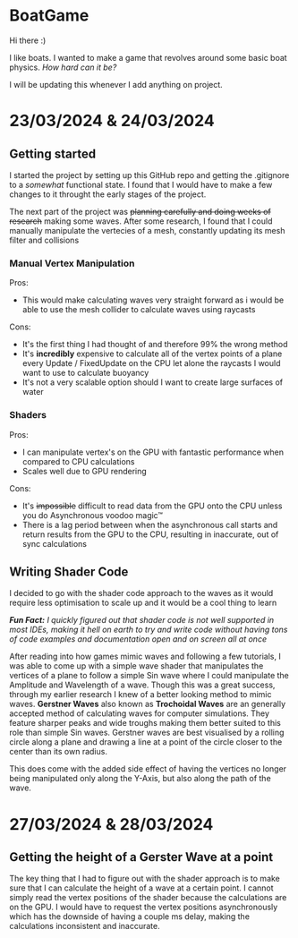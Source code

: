 # BoatGame

Hi there :)

I like boats. I wanted to make a game that revolves around some basic boat physics. *How hard can it be?*

I will be updating this whenever I add anything on project.

# 23/03/2024 & 24/03/2024
## Getting started

I started the project by setting up this GitHub repo and getting the .gitignore to a *somewhat* functional state. I found that I would have to make a few changes to it throught the early stages of the project.

The next part of the project was ~~planning carefully and doing weeks of research~~ making some waves.
After some research, I found that I could manually manipulate the vertecies of a mesh, constantly updating its mesh filter and collisions

### Manual Vertex Manipulation
	
Pros:
- This would make calculating waves very straight forward as i would be able to use the mesh collider to calculate waves using raycasts

Cons:
- It's the first thing I had thought of and therefore 99% the wrong method
- It's **incredibly** expensive to calculate all of the vertex points of a plane every Update / FixedUpdate on the CPU let alone the raycasts I would want to use to calculate buoyancy
- It's not a very scalable option should I want to create large surfaces of water

### Shaders

Pros:
- I can manipulate vertex's on the GPU with fantastic performance when compared to CPU calculations
- Scales well due to GPU rendering

Cons:
- It's ~~impossible~~ difficult to read data from the GPU onto the CPU unless you do Asynchronous voodoo magic™
- There is a lag period between when the asynchronous call starts and return results from the GPU to the CPU, resulting in inaccurate, out of sync calculations

## Writing Shader Code
I decided to go with the shader code approach to the waves as it would require less optimisation to scale up and it would be a cool thing to learn 

***Fun Fact:** I quickly figured out that shader code is not well supported in most IDEs, making it hell on earth to try and write code without having tons of code examples and documentation open and on screen all at once*

After reading into how games mimic waves and following a few tutorials, I was able to come up with a simple wave shader that manipulates the vertices of a plane to follow a simple Sin wave where I could manipulate the Amplitude and Wavelength of a wave. Though this was a great success, through my earlier research I knew of a better looking method to mimic waves. **Gerstner Waves** also known as **Trochoidal Waves** are an generally accepted method of calculating waves for computer simulations. They feature sharper peaks and wide troughs making them better suited to this role than simple Sin waves. Gerstner waves are best visualised by a rolling circle along a plane and drawing a line at a point of the circle closer to the center than its own radius.

This does come with the added side effect of having the vertices no longer being manipulated only along the Y-Axis, but also along the path of the wave.

# 27/03/2024 & 28/03/2024
## Getting the height of a Gerster Wave at a point

The key thing that I had to figure out with the shader approach is to make sure that I can calculate the height of a wave at a certain point. I cannot simply read the vertex positions of the shader because the calculations are on the GPU. I would have to request the vertex positions asynchronously which has the downside of having a couple ms delay, making the calculations inconsistent and inaccurate.
